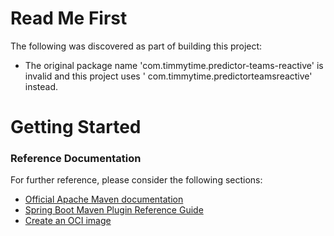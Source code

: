 # Read Me First

The following was discovered as part of building this project:

* The original package name 'com.timmytime.predictor-teams-reactive' is invalid and this project uses '
  com.timmytime.predictorteamsreactive' instead.

# Getting Started

### Reference Documentation

For further reference, please consider the following sections:

* [Official Apache Maven documentation](https://maven.apache.org/guides/index.html)
* [Spring Boot Maven Plugin Reference Guide](https://docs.spring.io/spring-boot/docs/2.3.1.RELEASE/maven-plugin/reference/html/)
* [Create an OCI image](https://docs.spring.io/spring-boot/docs/2.3.1.RELEASE/maven-plugin/reference/html/#build-image)

